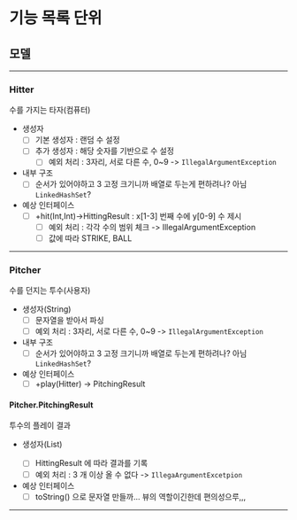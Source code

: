 # 기능 목록 단위

## 모델

---

### Hitter

수를 가지는 타자(컴퓨터)

- 생성자
    - [ ] 기본 생성자 : 랜덤 수 설정
    - [ ] 추가 생성자 : 해당 숫자를 기반으로 수 설정
        - [ ] 예외 처리 : 3자리, 서로 다른 수, 0~9 -> `IllegalArgumentException`
- 내부 구조
    - [ ] 순서가 있어야하고 3 고정 크기니까 배열로 두는게 편하려나? 아님 `LinkedHashSet`?
- 예상 인터페이스
    - [ ] +hit(Int,Int)->HittingResult : x[1-3] 번째 수에 y[0-9] 수 제시
        - [ ] 예외 처리 : 각각 수의 범위 체크 -> IllegalArgumentException
        - [ ] 값에 따라 STRIKE, BALL

---

### Pitcher

수를 던지는 투수(사용자)

- 생성자(String)
    - [ ] 문자열을 받아서 파싱
    - [ ] 예외 처리 : 3자리, 서로 다른 수, 0~9 -> `IllegalArgumentException`
- 내부 구조
    - [ ] 순서가 있어야하고 3 고정 크기니까 배열로 두는게 편하려나? 아님 `LinkedHashSet`?
- 예상 인터페이스
    - [ ] +play(Hitter) -> PitchingResult

#### Pitcher.PitchingResult

투수의 플레이 결과

- 생성자(List<HittingResult>)
    - [ ] HittingResult 에 따라 결과를 기록
    - [ ] 예외 처리 : 3 개 이상 올 수 없다 -> `IllegaArgumentExcetpion`
- 예상 인터페이스
    - [ ] toString() 으로 문자열 만들까... 뷰의 역할이긴한데 편의성으루,,,

---